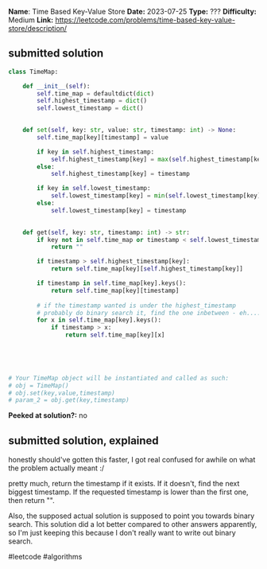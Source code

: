 **Name**: Time Based Key-Value Store
**Date:** 2023-07-25
**Type:** ???
**Difficulty:** Medium 
**Link:** https://leetcode.com/problems/time-based-key-value-store/description/



## submitted solution
```python
class TimeMap:

    def __init__(self):
        self.time_map = defaultdict(dict)
        self.highest_timestamp = dict()
        self.lowest_timestamp = dict()
        

    def set(self, key: str, value: str, timestamp: int) -> None:
        self.time_map[key][timestamp] = value

        if key in self.highest_timestamp:
            self.highest_timestamp[key] = max(self.highest_timestamp[key], timestamp)
        else:
            self.highest_timestamp[key] = timestamp

        if key in self.lowest_timestamp:
            self.lowest_timestamp[key] = min(self.lowest_timestamp[key], timestamp)
        else:
            self.lowest_timestamp[key] = timestamp
        

    def get(self, key: str, timestamp: int) -> str:
        if key not in self.time_map or timestamp < self.lowest_timestamp[key]:
            return ""

        if timestamp > self.highest_timestamp[key]:
            return self.time_map[key][self.highest_timestamp[key]]

        if timestamp in self.time_map[key].keys():
            return self.time_map[key][timestamp]
                
        # if the timestamp wanted is under the highest_timestamp
        # probably do binary search it, find the one inbetween - eh.... don't feel like writing binary search
        for x in self.time_map[key].keys():
            if timestamp > x:
                return self.time_map[key][x]
        

        


# Your TimeMap object will be instantiated and called as such:
# obj = TimeMap()
# obj.set(key,value,timestamp)
# param_2 = obj.get(key,timestamp)
```

**Peeked at solution?:** no

## submitted solution, explained

honestly should've gotten this faster, I got real confused for awhile on what the problem actually meant :/

pretty much, return the timestamp if it exists. If it doesn't, find the next biggest timestamp. If the requested timestamp is lower than the first one, then return "".

Also, the supposed actual solution is supposed to point you towards binary search. This solution did a lot better compared to other answers apparently, so I'm just keeping this because I don't really want to write out binary search.

#leetcode #algorithms 